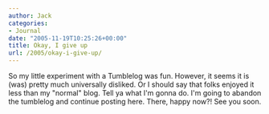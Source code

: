 ```yaml
---
author: Jack
categories:
- Journal
date: "2005-11-19T10:25:26+00:00"
title: Okay, I give up
url: /2005/okay-i-give-up/
---
```


So my little experiment with a Tumblelog was fun. However, it seems it is (was) pretty much universally disliked. Or I should say that folks enjoyed it less than my "normal" blog. Tell ya what I'm gonna do. I'm going to abandon the tumblelog and continue posting here. There, happy now?! See you soon.